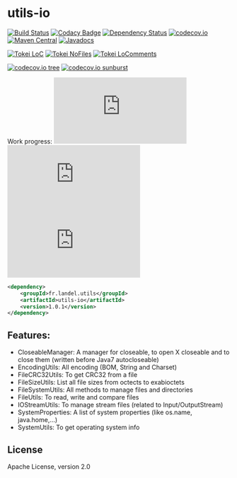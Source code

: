 # utils-io
[![Build Status](https://api.travis-ci.org/Gilandel/utils-io.svg?branch=master)](https://travis-ci.org/Gilandel/utils-io/builds)
[![Codacy Badge](https://api.codacy.com/project/badge/grade/8b9cbba23a594f95bdc50db076c7ea4d)](https://www.codacy.com/app/gilles/utils-io)
[![Dependency Status](https://www.versioneye.com/user/projects/58b29b6f7b9e15003a17e544/badge.svg?style=flat)](https://www.versioneye.com/user/projects/58b29b6f7b9e15003a17e544)
[![codecov.io](https://codecov.io/github/Gilandel/utils-io/coverage.svg?branch=master)](https://codecov.io/github/Gilandel/utils-io?branch=master)
[![Maven Central](https://maven-badges.herokuapp.com/maven-central/fr.landel.utils/utils-io/badge.svg)](https://maven-badges.herokuapp.com/maven-central/fr.landel.utils/utils-io)
[![Javadocs](http://www.javadoc.io/badge/fr.landel.utils/utils-io.svg)](http://www.javadoc.io/doc/fr.landel.utils/utils-io)

[![Tokei LoC](https://tokei.rs/b1/github/Gilandel/utils-io)](https://github.com/Aaronepower/tokei)
[![Tokei NoFiles](https://tokei.rs/b1/github/Gilandel/utils-io?category=files)](https://github.com/Aaronepower/tokei)
[![Tokei LoComments](https://tokei.rs/b1/github/Gilandel/utils-io?category=comments)](https://github.com/Aaronepower/tokei)

[![codecov.io tree](https://codecov.io/gh/Gilandel/utils-io/branch/master/graphs/tree.svg)](https://codecov.io/gh/Gilandel/utils-io/branch/master)
[![codecov.io sunburst](https://codecov.io/gh/Gilandel/utils-io/branch/master/graphs/sunburst.svg)](https://codecov.io/gh/Gilandel/utils-io/branch/master)

Work progress:
![Code status](http://vbc3.com/script/progressbar.php?text=Code&progress=100)
![Test status](http://vbc3.com/script/progressbar.php?text=Test&progress=100)
![JavaDoc status](http://vbc3.com/script/progressbar.php?text=JavaDoc&progress=100)

```xml
<dependency>
	<groupId>fr.landel.utils</groupId>
	<artifactId>utils-io</artifactId>
	<version>1.0.1</version>
</dependency>
```

## Features:
- CloseableManager: A manager for closeable, to open X closeable and to close them (written before Java7 autocloseable)
- EncodingUtils: All encoding (BOM, String and Charset)
- FileCRC32Utils: To get CRC32 from a file
- FileSizeUtils: List all file sizes from octects to exabioctets
- FileSystemUtils: All methods to manage files and directories
- FileUtils: To read, write and compare files
- IOStreamUtils: To manage stream files (related to Input/OutputStream)
- SystemProperties: A list of system properties (like os.name, java.home,...)
- SystemUtils: To get operating system info

## License
Apache License, version 2.0